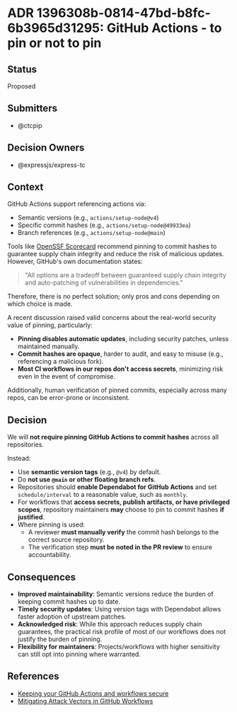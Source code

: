 # ADR 1396308b-0814-47bd-b8fc-6b3965d31295: GitHub Actions - to pin or not to pin

## Status

Proposed <!-- [Proposed | Accepted | Deprecated] -->

## Submitters

- @ctcpip

## Decision Owners

- @expressjs/express-tc

## Context

GitHub Actions support referencing actions via:

- Semantic versions (e.g., `actions/setup-node@v4`)
- Specific commit hashes (e.g., `actions/setup-node@49933ea`)
- Branch references (e.g., `actions/setup-node@main`)

Tools like [OpenSSF Scorecard](https://github.com/ossf/scorecard) recommend pinning to commit hashes to guarantee supply chain integrity and reduce the risk of malicious updates. However, GitHub's own documentation states:

> "All options are a tradeoff between guaranteed supply chain integrity and auto-patching of vulnerabilities in dependencies."

Therefore, there is no perfect solution; only pros and cons depending on which choice is made.

A recent discussion raised valid concerns about the real-world security value of pinning, particularly:

- **Pinning disables automatic updates**, including security patches, unless maintained manually.
- **Commit hashes are opaque**, harder to audit, and easy to misuse (e.g., referencing a malicious fork).
- **Most CI workflows in our repos don't access secrets**, minimizing risk even in the event of compromise.

Additionally, human verification of pinned commits, especially across many repos, can be error-prone or inconsistent.

## Decision

We will **not require pinning GitHub Actions to commit hashes** across all repositories.

Instead:

- Use **semantic version tags** (e.g., `@v4`) by default.
- Do **not use `@main` or other floating branch refs**.
- Repositories should **enable Dependabot for GitHub Actions** and set `schedule/interval` to a reasonable value, such as `monthly`.
- For workflows that **access secrets, publish artifacts, or have privileged scopes**, repository maintainers **may** choose to pin to commit hashes **if justified**.
- Where pinning is used:
  - A reviewer **must manually verify** the commit hash belongs to the correct source repository.
  - The verification step **must be noted in the PR review** to ensure accountability.

## Consequences

- **Improved maintainability**: Semantic versions reduce the burden of keeping commit hashes up to date.
- **Timely security updates**: Using version tags with Dependabot allows faster adoption of upstream patches.
- **Acknowledged risk**: While this approach reduces supply chain guarantees, the practical risk profile of most of our workflows does not justify the burden of pinning.
- **Flexibility for maintainers**: Projects/workflows with higher sensitivity can still opt into pinning where warranted.

## References

- [Keeping your GitHub Actions and workflows secure](https://securitylab.github.com/resources/github-actions-building-blocks/)
- [Mitigating Attack Vectors in GitHub Workflows](https://openssf.org/blog/2024/08/12/mitigating-attack-vectors-in-github-workflows/)
